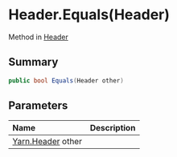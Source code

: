 # Header.Equals(Header)

Method in [Header](/api/csharp/yarn.header.md)

## Summary



```csharp
public bool Equals(Header other)
```

## Parameters

|Name|Description|
|:---|:---|
|[Yarn.Header](/api/csharp/yarn.header.md) other||

